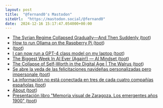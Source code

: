 ```yaml
---
layout: post
title:  "@fernand0's Mastodon"
siteUrl:  "https://mastodon.social/@fernand0"
date:  2024-12-16 15:17:47.054000+00:00
---
```

*  [The Syrian Regime Collapsed Gradually—And Then Suddenly ](https://www.theatlantic.com/international/archive/2024/12/sudden-collapse-bashar-assad/680917) ([toot](https://mastodon.social/@fernand0/113663165533567409))
*  [How to run Ollama on the Raspberry Pi ](https://pimylifeup.com/raspberry-pi-ollama) ([toot](https://mastodon.social/@fernand0/113662524693490917))
*  [ ](https://mastodon.social/@joseli) ([toot](https://mastodon.social/@fernand0/113662305732169746))
*  [I can now run a GPT-4 class model on my laptop ](https://simonwillison.net/2024/Dec/9/llama-33-70b) ([toot](https://mastodon.social/@fernand0/113662264121450679))
*  [The Biggest Week In AI Ever (Again!) — AI Mindset ](https://www.ai-mindset.ai/ai-mindset-newsletter/the-biggest-week-in-ai-ever-agai) ([toot](https://mastodon.social/@fernand0/113662094940169461))
*  [The Collapse of Self-Worth in the Digital Age \| The Walrus ](https://thewalrus.ca/collapse-of-self-worth-in-the-digital-age) ([toot](https://mastodon.social/@fernand0/113661769094125895))
*  [Se abre la veda de las felicitaciones navideñas personalizadas pero impersonale ](https://mastodon.social/@fernand0/113661503474943670) ([toot](https://mastodon.social/@fernand0/113661503474943670))
*  [La información no está conectada en tres de cada cuatro compañías españolas ](https://www.europapress.es/portaltic/empresas/noticia-informacion-no-conectada-tres-cada-cuatro-companias-espanolas-20241209111054.htm) ([toot](https://mastodon.social/@fernand0/113661145026475406))
*  [About ](https://www.langchain.com/abou) ([toot](https://mastodon.social/@fernand0/113660935586416682))
*  [Presentación libro "Memoria visual de Zaragoza. Los emergentes años 1900" ](http://tausiet.blogspot.com/2024/12/presentacion-libro-memoria-visual-de.htm) ([toot](https://mastodon.social/@fernand0/113660133665408496))
